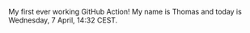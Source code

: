 My first ever working GitHub Action!
My name is Thomas and today is Wednesday, 7 April, 14:32 CEST. 

